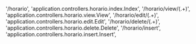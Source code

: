 '/horario', 'application.controllers.horario.index.Index',
'/horario/view/(.+)', 'application.controllers.horario.view.View',
'/horario/edit/(.+)', 'application.controllers.horario.edit.Edit',
'/horario/delete/(.+)', 'application.controllers.horario.delete.Delete',
'/horario/insert', 'application.controllers.horario.insert.Insert',